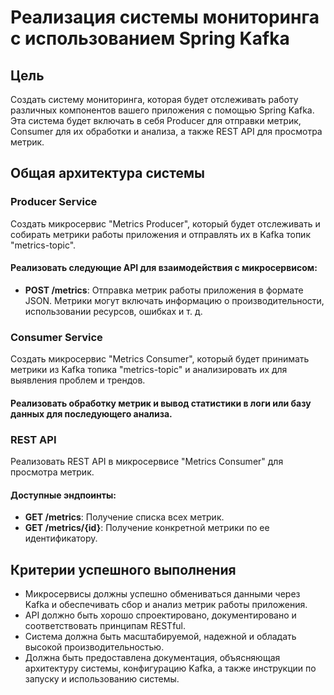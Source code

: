 # Реализация системы мониторинга с использованием Spring Kafka

## Цель

Создать систему мониторинга, которая будет отслеживать работу различных компонентов вашего приложения с помощью Spring Kafka. Эта система будет включать в себя Producer для отправки метрик, Consumer для их обработки и анализа, а также REST API для просмотра метрик.

## Общая архитектура системы

### Producer Service

Создать микросервис "Metrics Producer", который будет отслеживать и собирать метрики работы приложения и отправлять их в Kafka топик "metrics-topic".

#### Реализовать следующие API для взаимодействия с микросервисом:

- **POST /metrics**: Отправка метрик работы приложения в формате JSON. Метрики могут включать информацию о производительности, использовании ресурсов, ошибках и т. д.

### Consumer Service

Создать микросервис "Metrics Consumer", который будет принимать метрики из Kafka топика "metrics-topic" и анализировать их для выявления проблем и трендов.

#### Реализовать обработку метрик и вывод статистики в логи или базу данных для последующего анализа.

### REST API

Реализовать REST API в микросервисе "Metrics Consumer" для просмотра метрик.

#### Доступные эндпоинты:

- **GET /metrics**: Получение списка всех метрик.
- **GET /metrics/{id}**: Получение конкретной метрики по ее идентификатору.

## Критерии успешного выполнения

- Микросервисы должны успешно обмениваться данными через Kafka и обеспечивать сбор и анализ метрик работы приложения.
- API должно быть хорошо спроектировано, документировано и соответствовать принципам RESTful.
- Система должна быть масштабируемой, надежной и обладать высокой производительностью.
- Должна быть предоставлена документация, объясняющая архитектуру системы, конфигурацию Kafka, а также инструкции по запуску и использованию системы.
